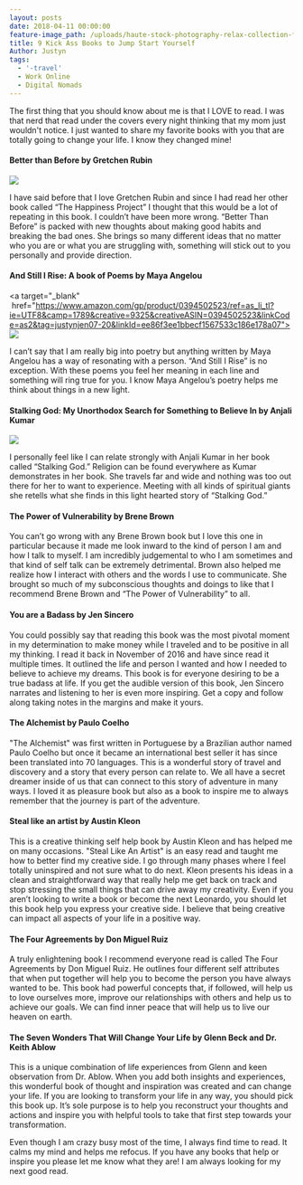 ```yaml
---
layout: posts
date: 2018-04-11 00:00:00
feature-image_path: /uploads/haute-stock-photography-relax-collection-final-5.jpg
title: 9 Kick Ass Books to Jump Start Yourself
Author: Justyn
tags:
  - '-travel'
  - Work Online
  - Digital Nomads
---
```


The first thing that you should know about me is that I LOVE to read. I was that nerd that read under the covers every night thinking that my mom just wouldn't notice. I just wanted to share my favorite books with you that are totally going to change your life. I know they changed mine!

#### Better than Before by Gretchen Rubin

<a target="_blank"  href="https://www.amazon.com/gp/product/0385348630/ref=as_li_tl?ie=UTF8&camp=1789&creative=9325&creativeASIN=0385348630&linkCode=as2&tag=justynjen07-20&linkId=e1cc7828077e8f116dda0327d115957f"><img border="0" src="//ws-na.amazon-adsystem.com/widgets/q?_encoding=UTF8&MarketPlace=US&ASIN=0385348630&ServiceVersion=20070822&ID=AsinImage&WS=1&Format=_SL250_&tag=justynjen07-20" ></a><img src="//ir-na.amazon-adsystem.com/e/ir?t=justynjen07-20&l=am2&o=1&a=0385348630" width="1" height="1" border="0" alt="" style="border:none !important; margin:0px !important;" />

I have said before that I love Gretchen Rubin and since I had read her other book called “The Happiness Project” I thought that this would be a lot of repeating in this book. I couldn’t have been more wrong. “Better Than Before” is packed with new thoughts about making good habits and breaking the bad ones. She brings so many different ideas that no matter who you are or what you are struggling with, something will stick out to you personally and provide direction.

#### And Still I Rise: A book of Poems by Maya Angelou

<a target="_blank"  href="https://www.amazon.com/gp/product/0394502523/ref=as_li_tl?ie=UTF8&camp=1789&creative=9325&creativeASIN=0394502523&linkCode=as2&tag=justynjen07-20&linkId=ee86f3ee1bbecf1567533c186e178a07"><img border="0" src="//ws-na.amazon-adsystem.com/widgets/q?_encoding=UTF8&MarketPlace=US&ASIN=0394502523&ServiceVersion=20070822&ID=AsinImage&WS=1&Format=_SL250_&tag=justynjen07-20" ></a><img src="//ir-na.amazon-adsystem.com/e/ir?t=justynjen07-20&l=am2&o=1&a=0394502523" width="1" height="1" border="0" alt="" style="border:none !important; margin:0px !important;" />

I can’t say that I am really big into poetry but anything written by Maya Angelou has a way of resonating with a person. “And Still I Rise” is no exception. With these poems you feel her meaning in each line and something will ring true for you. I know Maya Angelou’s poetry helps me think about things in a new light.

#### Stalking God: My Unorthodox Search for Something to Believe In by Anjali Kumar

<a target="_blank"  href="https://www.amazon.com/gp/product/158005661X/ref=as_li_tl?ie=UTF8&camp=1789&creative=9325&creativeASIN=158005661X&linkCode=as2&tag=justynjen07-20&linkId=066814b05e18a9186de8241ed5942f35"><img border="0" src="//ws-na.amazon-adsystem.com/widgets/q?_encoding=UTF8&MarketPlace=US&ASIN=158005661X&ServiceVersion=20070822&ID=AsinImage&WS=1&Format=_SL250_&tag=justynjen07-20" ></a><img src="//ir-na.amazon-adsystem.com/e/ir?t=justynjen07-20&l=am2&o=1&a=158005661X" width="1" height="1" border="0" alt="" style="border:none !important; margin:0px !important;" />

I personally feel like I can relate strongly with Anjali Kumar in her book called “Stalking God.” Religion can be found everywhere as Kumar demonstrates in her book. She travels far and wide and nothing was too out there for her to want to experience. Meeting with all kinds of spiritual giants she retells what she finds in this light hearted story of “Stalking God.”

#### The Power of Vulnerability by Brene Brown

You can’t go wrong with any Brene Brown book but I love this one in particular because it made me look inward to the kind of person I am and how I talk to myself. I am incredibly judgemental to who I am sometimes and that kind of self talk can be extremely detrimental. Brown also helped me realize how I interact with others and the words I use to communicate. She brought so much of my subconscious thoughts and doings to like that I recommend Brene Brown and “The Power of Vulnerability” to all.

#### You are a Badass by Jen Sincero

You could possibly say that reading this book was the most pivotal moment in my determination to make money while I traveled and to be positive in all my thinking. I read it back in November of 2016 and have since read it multiple times. It outlined the life and person I wanted and how I needed to believe to achieve my dreams. This book is for everyone desiring to be a true badass at life. If you get the audible version of this book, Jen Sincero narrates and listening to her is even more inspiring. Get a copy and follow along taking notes in the margins and make it yours.

#### The Alchemist by Paulo Coelho

"The Alchemist" was first written in Portuguese by a Brazilian author named Paulo Coelho but once it became an international best seller it has since been translated into 70 languages. This is a wonderful story of travel and discovery and a story that every person can relate to. We all have a secret dreamer inside of us that can connect to this story of adventure in many ways. I loved it as pleasure book but also as a book to inspire me to always remember that the journey is part of the adventure.

#### Steal like an artist by Austin Kleon

This is a creative thinking self help book by Austin Kleon and has helped me on many occasions. "Steal Like An Artist" is an easy read and taught me how to better find my creative side. I go through many phases where I feel totally uninspired and not sure what to do next. Kleon presents his ideas in a clean and straightforward way that really help me get back on track and stop stressing the small things that can drive away my creativity. Even if you aren’t looking to write a book or become the next Leonardo, you should let this book help you express your creative side. I believe that being creative can impact all aspects of your life in a positive way.

#### The Four Agreements by Don Miguel Ruiz

A truly enlightening book I recommend everyone read is called The Four Agreements by Don Miguel Ruiz. He outlines four different self attributes that when put together will help you to become the person you have always wanted to be. This book had powerful concepts that, if followed, will help us to love ourselves more, improve our relationships with others and help us to achieve our goals. We can find inner peace that will help us to live our heaven on earth.

#### The Seven Wonders That Will Change Your Life by Glenn Beck and Dr. Keith Ablow

This is a unique combination of life experiences from Glenn and keen observation from Dr. Ablow. When you add both insights and experiences, this wonderful book of thought and inspiration was created and can change your life. If you are looking to transform your life in any way, you should pick this book up. It’s sole purpose is to help you reconstruct your thoughts and actions and inspire you with helpful tools to take that first step towards your transformation.

Even though I am crazy busy most of the time, I always find time to read. It calms my mind and helps me refocus. If you have any books that help or inspire you please let me know what they are! I am always looking for my next good read.